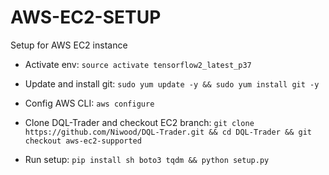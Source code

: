 # AWS-EC2-SETUP
Setup for AWS EC2 instance


- Activate env: `source activate tensorflow2_latest_p37`

- Update and install git: `sudo yum update -y && sudo yum install git -y`

- Config AWS CLI: `aws configure`

- Clone DQL-Trader and checkout EC2 branch: `git clone https://github.com/Niwood/DQL-Trader.git && cd DQL-Trader && git checkout aws-ec2-supported`

- Run setup: `pip install sh boto3 tqdm && python setup.py`

